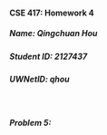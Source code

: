 #### CSE 417: Homework 4
##### Name: Qingchuan Hou
##### Student ID: 2127437
##### UWNetID: qhou
<br>

##### Problem 5: